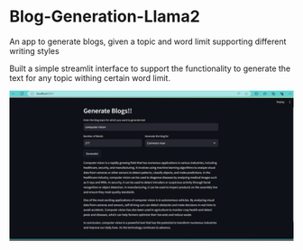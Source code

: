 # Blog-Generation-Llama2
An app to generate blogs, given a topic and word limit supporting different writing styles

Built a simple streamlit interface to support the functionality to generate the text for any topic withing certain word limit.

![An example](https://github.com/ver-akshat/Blog-Generation-Llama2/blob/1124f5c7a91991eb1da9f41705f8d41452040846/blog-generation-screenshot.png)
